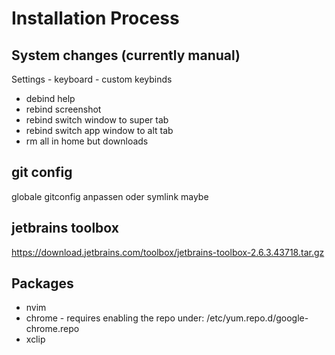 # Installation Process

## System changes (currently manual)

Settings - keyboard - custom keybinds 
- debind help 
- rebind screenshot
- rebind switch window to super tab
- rebind switch app window to alt tab
- rm all in home but downloads

## git config
globale gitconfig anpassen oder symlink maybe

## jetbrains toolbox
https://download.jetbrains.com/toolbox/jetbrains-toolbox-2.6.3.43718.tar.gz

## Packages

- nvim
- chrome - requires enabling the repo under: /etc/yum.repo.d/google-chrome.repo
- xclip
